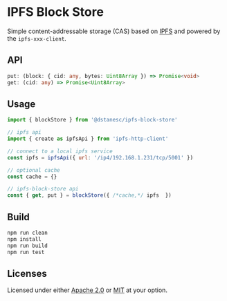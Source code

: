 # IPFS Block Store

Simple content-addressable storage (CAS) based on [IPFS](https://ipfs.tech/) and powered by the `ipfs-xxx-client`.

## API

```ts
put: (block: { cid: any, bytes: Uint8Array }) => Promise<void>
get: (cid: any) => Promise<Uint8Array>
```

## Usage

```js
import { blockStore } from '@dstanesc/ipfs-block-store'

// ipfs api
import { create as ipfsApi } from 'ipfs-http-client'

// connect to a local ipfs service
const ipfs = ipfsApi({ url: '/ip4/192.168.1.231/tcp/5001' })

// optional cache
const cache = {}

// ipfs-block-store api
const { get, put } = blockStore({ /*cache,*/ ipfs  })
```


## Build

```sh
npm run clean
npm install
npm run build
npm run test
```

## Licenses

Licensed under either [Apache 2.0](http://opensource.org/licenses/MIT) or [MIT](http://opensource.org/licenses/MIT) at your option.
